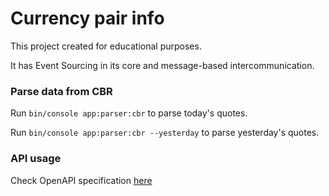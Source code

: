 # Currency pair info

This project created for educational purposes.

It has Event Sourcing in its core and message-based intercommunication.

### Parse data from CBR

Run `bin/console app:parser:cbr` to parse today's quotes.

Run `bin/console app:parser:cbr --yesterday` to parse yesterday's quotes.

### API usage

Check OpenAPI specification [here](https://petstore.swagger.io/?url=https://raw.githubusercontent.com/NekaKawaii/cbr_quotes/master/openapi/api.yaml)
